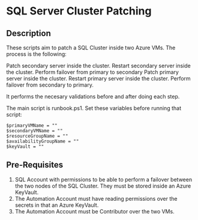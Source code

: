 <h1>SQL Server Cluster Patching</h1>

<h2>Description</h2>
These scripts aim to patch a SQL Cluster inside two Azure VMs. The process is the following:

Patch secondary server inside the cluster.
Restart secondary server inside the cluster.
Perform failover from primary to secondary
Patch primary server inside the cluster.
Restart primary server inside the cluster.
Perform failover from secondary to primary.

It performs the necesary validations before and after doing each step. 

The main script is runbook.ps1. Set these variables before running that script:

```
$primaryVMName = "" 
$secondaryVMName = "" 
$resourceGroupName = ""
$availabilityGroupName = ""	
$keyVault = ""
```

<h2>Pre-Requisites</h2>
<ol>
  <li>SQL Account with permissions to be able to perform a failover between the two nodes of the SQL Cluster. They must be stored inside an Azure KeyVault.</li>
  <li>The  Automation Account must have reading permissions over the secrets in that  an Azure KeyVault.</li>
  <li>The Automation Account must be Contributor over the two VMs.</li>
</ol>
